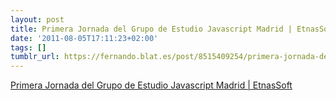 ```yaml
---
layout: post
title: Primera Jornada del Grupo de Estudio Javascript Madrid | EtnasSoft
date: '2011-08-05T17:11:23+02:00'
tags: []
tumblr_url: https://fernando.blat.es/post/8515409254/primera-jornada-del-grupo-de-estudio-javascript
---
```

[Primera Jornada del Grupo de Estudio Javascript Madrid | EtnasSoft](http://www.etnassoft.com/2011/08/05/primera-jornada-del-grupo-de-estudio-javascript-madrid/)  
